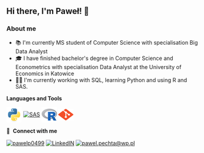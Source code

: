 ## Hi there, I'm Paweł! 👋

### About me
- 📚 I'm currently MS student of  Computer Science with specialisation Big Data Analyst
- 🎓 I have finished bachelor's degree in 
Computer Science and Econometrics with specialisation Data Analyst at the University of Economics in Katowice
- 👨‍💻 I'm currently working with SQL, learning Python and using R and SAS.

**Languages and Tools**
<p align="left">

<a href="https://www.python.org" target="blank"><img align="center" src="https://raw.githubusercontent.com/devicons/devicon/master/icons/python/python-original.svg" alt="Python" height="40" width="40" /></a>
<a href="https://www.sas.com/" target="blank"><img align="center" src="https://cdn.freelogovectors.net/wp-content/uploads/2020/01/sas-logo-business-analytics-and-business-intelligence-software.png" alt="SAS" height="70" width="70" /></a>
<a href="https://www.r-project.org/" target="blank"><img align="center" src="https://raw.githubusercontent.com/devicons/devicon/2ae2a900d2f041da66e950e4d48052658d850630/icons/r/r-original.svg" alt="R" height="40" width="40" /></a>
<a href="https://git-scm.com//" target="blank"><img align="center" src="https://raw.githubusercontent.com/devicons/devicon/2ae2a900d2f041da66e950e4d48052658d850630/icons/git/git-original.svg" alt="GIT" height="30" width="40" /></a>



🔗 &nbsp;**Connect with me**
<p align="left">

<a href="https://github.com/pawelp0499" target="blank"><img align="center" src="https://raw.githubusercontent.com/peterthehan/peterthehan/6e7ac61e2a595a9687945b1ffbbf584d83aafbcb/assets/github.svg" alt="pawelp0499" height="30" width="40" /></a>
<a href="https://linkedin.com/in/paweł-pechta" target="blank"><img align="center" src="https://camo.githubusercontent.com/28bbd2596707954793abeff9eb24d343c1c78b7bf184b90294b4b190c6097a65/68747470733a2f2f63646e2e6a7364656c6976722e6e65742f6e706d2f73696d706c652d69636f6e7340332e302e312f69636f6e732f6c696e6b6564696e2e737667" alt="LinkedIN" height="30" width="40" /></a>
<a href="mailto:pawel.pechta@wp.pl" target="blank"><img align="center" src="https://camo.githubusercontent.com/3519e704bfa3608c44bb981d63331e5163bd0a3bf0ab5fbfbda3a51ada1586a2/68747470733a2f2f696d672e69636f6e73382e636f6d2f666c75656e742f34382f3030303030302f676d61696c2e706e67" alt="pawel.pechta@wp.pl" height="40" width="40" /></a>
